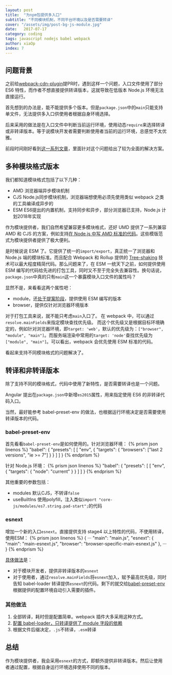 ```yaml
---
layout: post
title:  "为npm包提供多入口"
subtitle: "不同模块机制，不同平台环境以及是否需要转译"
cover: "/assets/img/post-bg-js-module.jpg"
date:   2017-07-17
category: coding
tags: javascript nodejs babel webpack
author: xiaOp
index: 7
---
```


## 问题背景

之前给[webpack-cdn-plugin](https://github.com/van-nguyen/webpack-cdn-plugin)提PR时，遇到这样一个问题，入口文件使用了部分 ES6 特性，而作者不想直接提供转译版本，这就导致在低版本 Node.js 环境无法直接运行。

首先想到的办法是，能不能提供多个版本。但是`package.json`中的`main`只能支持单文件，无法提供多入口供使用者根据自身环境选择。

后来采用的做法是在入口文件中判断当前运行环境，使用动态`require`来选择转译或非转译版本。等于说模块开发者需要判断使用者当前的运行环境，总感觉不太优雅。

前段时间刚好看到[这一系列文章](http://2ality.com/2017/04/setting-up-multi-platform-packages.html)，里面针对这个问题给出了较为全面的解决方案。

## 多种模块格式版本

我们都知道模块格式包括了以下几种：
* AMD 浏览器端异步模块机制
* CJS Node.js同步模块机制，浏览器端想使用必须先使用类似 webpack 之类的工具编译成异步的
* ESM ES6提出的内置机制，支持同步和异步，部分浏览器已支持，Node.js 计划2018年实现

作为模块提供者，我们自然希望兼容更多模块格式，还好 UMD 提供了一系列兼容 AMD 和 CJS 的方案，例如支持[在 Node.js 中写 AMD 标准的代码](https://github.com/umdjs/umd/blob/master/templates/nodeAdapter.js)。这些模版范式为模块提供者提供了极大便利。

是时候说说 ESM 了。它提供了统一的`import/export`，真正统一了浏览器和 Node.js 端的模块标准。而且配合 Webpack 和 Rollup 提供的 [Tree-shaking](https://webpack.js.org/guides/tree-shaking/) 技术可以最大程度精简代码。那么问题来了，在 ESM 一统天下之前，如何提供使用 ESM 编写的代码给先进的打包工具，同时又不至于完全失去兼容性。换句话说，`package.json`中真的只有`main`这一个暴露模块入口文件的属性吗？

显然不是，来看看这两个属性吧：
* module，还[处于提案阶段](https://github.com/dherman/defense-of-dot-js/blob/master/proposal.md)，提供使用 ESM 编写的版本
* browser，提供仅针对浏览器环境版本

对于打包工具来说，就不能只考虑`main`入口了。
在 webpack 中，可以通过`resolve.mainFields`来指定模块查找优先级。
而这个优先级又是根据目标环境确定的，例如针对浏览器环境，即`target: 'web'`，默认的优先级为：`["browser", "module", "main"]`。而服务端渲染中常用的`target: 'node'`查找优先级为`["module", "main"]`。可以看出，webpack 会优先使用 ESM 标准的代码。

看起来支持不同模块格式的问题解决了。

## 转译和非转译版本

除了支持不同的模块格式，代码中使用了新特性，是否需要转译也是一个问题。

Angular 提出在`package.json`中新增`es2015`属性，用来指定使用 ES6 的非转译代码入口。

当然，最好能参考 babel-preset-env 的做法，也根据运行环境决定是否需要使用转译版本的代码。

### babel-preset-env

首先看看`babel-preset-env`是如何使用的。针对浏览器环境：
{% prism json linenos %}
"babel": {
    "presets": [
        [
            "env",
            {
                "targets": {
                    "browsers": ["last 2 versions", "ie >= 7"]
                }
            }
        ]
    ]
}
{% endprism %}

针对 Node.js 环境：
{% prism json linenos %}
"babel": {
    "presets": [
        [
            "env",
            {
                "targets": {
                    "node": "current"
                }
            }
        ]
    ]
}
{% endprism %}

其他重要的参数包括：
* modules 默认CJS，不转译`false`
* useBuiltIns 使用polyfill，注入类似`import "core-js/modules/es7.string.pad-start";`的代码

### esnext

增加一个新的入口`esnext`。直接提供支持 stage4 以上特性的代码，不使用转译，使用ESM：
{% prism json linenos %}
{
    ···
    "main": "main.js",
    "esnext": {
        "main": "main-esnext.js",
        "browser": "browser-specific-main-esnext.js"
    },
    ···
}
{% endprism %}

[具体做法](http://2ality.com/2017/06/pkg-esnext.html)是：
* 对于模块开发者，提供非转译版本的`esnext`
* 对于使用者，通过`resolve.mainFields`将`esnext`加入，赋予最高优先级，同时告知 babel-loader 转译提供`esnext`的代码。剩下的就交给[babel-preset-env](http://2ality.com/2017/02/babel-preset-env.html)根据提供的配置环境自动引入需要的插件。

### 其他做法

1. 全部转译，耗时但是配置简单。webpack 插件大多采用这种方式。
2. [配置 babel-loader，只转译提供了 module 字段的依赖](https://gist.github.com/developit/081148d83348ebe9a1bc1ba0707e1bb8)
3. 根据文件后缀决定，`.js`不转译，`.esm`转译

## 总结

作为模块提供者，我会采用`esnext`的方式，即额外提供非转译版本。然后让使用者通过配置，根据自身运行环境选择使用不同的版本。
